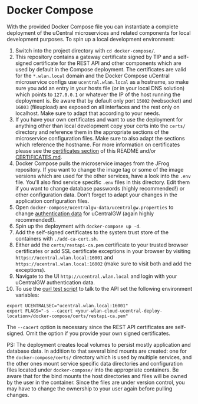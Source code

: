 # Docker Compose
With the provided Docker Compose file you can instantiate a complete deployment of the uCentral microservices and related components for local development purposes. To spin up a local development environment:
1. Switch into the project directory with `cd docker-compose/`.
2. This repository contains a gateway certificate signed by TIP and a self-signed certificate for the REST API and other components which are used by default in the Compose deployment. The certificates are valid for the `*.wlan.local` domain and the Docker Compose uCentral microservice configs use `ucentral.wlan.local` as a hostname, so make sure you add an entry in your hosts file (or in your local DNS solution) which points to `127.0.0.1` or whatever the IP of the host running the deployment is. Be aware that by default only port `15002` (websocket) and `16003` (fileupload) are exposed on all interfaces and the rest only on localhost. Make sure to adapt that according to your needs.
3. If you have your own certificates and want to use the deployment for anything other than local development copy your certs into the `certs/` directory and reference them in the appropriate sections of the microservice configuration files. Make sure to also adapt the sections which reference the hostname. For more information on certificates please see the [certificates section](https://github.com/Telecominfraproject/wlan-cloud-ucentralgw#certificates) of this README and/or [CERTIFICATES.md](https://github.com/Telecominfraproject/wlan-cloud-ucentralgw/blob/master/CERTIFICATES.md).
4. Docker Compose pulls the microservice images from the JFrog repository. If you want to change the image tag or some of the image versions which are used for the other services, have a look into the `.env` file. You'll also find service specific `.env` files in this directory. Edit them if you want to change database passwords (highly recommended!) or other configuration data. Don't forget to adapt your changes in the application configuration files.
5. Open `docker-compose/ucentralgw-data/ucentralgw.properties` to change [authentication data](https://github.com/Telecominfraproject/wlan-cloud-ucentralgw#default-username-and-password) for uCentralGW (again highly recommended!).
6. Spin up the deployment with `docker-compose up -d`.
7. Add the self-signed certificates to the system trust store of the containers with `./add-ca-cert.sh`.
8. Either add the `certs/restapi-ca.pem` certificate to your trusted browser certificates or add SSL certificate exceptions in your browser by visiting `https://ucentral.wlan.local:16001` and `https://ucentral.wlan.local:16002` (make sure to visit both and add the exceptions).
9. Navigate to the UI `http://ucentral.wlan.local` and login with your uCentralGW authentication data.
10. To use the [curl test script](https://github.com/Telecominfraproject/wlan-cloud-ucentralgw/blob/main/TEST_CURL.md) to talk to the API set the following environment variables:
```
export UCENTRALSEC="ucentral.wlan.local:16001"
export FLAGS="-s --cacert <your-wlan-cloud-ucentral-deploy-location>/docker-compose/certs/restapi-ca.pem"
```
The `--cacert` option is necessary since the REST API certificates are self-signed. Omit the option if you provide your own signed certificates.

PS: The deployment creates local volumes to persist mostly application and database data. In addition to that several bind mounts are created: one for the `docker-compose/certs/` directory which is used by multiple services, and the other ones mount service specific data directories and configuration files located under `docker-compose/` into the appropriate containers. Be aware that for the bind mounts the host directories and files will be owned by the user in the container. Since the files are under version control, you may have to change the ownership to your user again before pulling changes.
